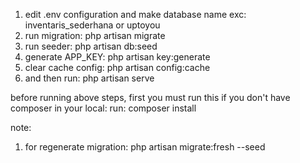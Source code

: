 1. edit .env configuration and make database name exc: inventaris_sederhana or uptoyou
2. run migration: php artisan migrate
3. run seeder: php artisan db:seed
4. generate APP_KEY: php artisan key:generate
5. clear cache config: php artisan config:cache
6. and then run: php artisan serve

before running above steps, first you must run this if you don't have composer in your local:
run: composer install


note:
1. for regenerate migration:
    php artisan migrate:fresh --seed
